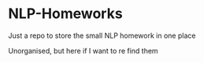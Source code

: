 # NLP-Homeworks
Just a repo to store the small NLP homework in one place

Unorganised, but here if I want to re find them
